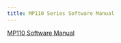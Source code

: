 ```yaml
---
title: MP110 Series Software Manual
---
```


[MP110 Software Manual](https://www.mikrodev.com/wp-content/uploads/2022/12/PLC_SM_122022_EN.pdf)
